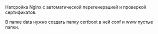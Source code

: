Натсройка Nginx с автоматической перегенерацией и проверкой сертификатов.

В папке data нужно создать папку certboot в ней conf и www пустые папки.
